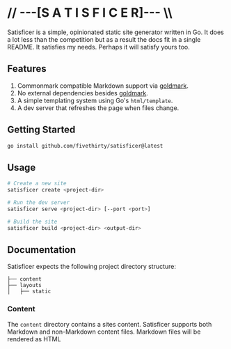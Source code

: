 # // ---[S A T I S F I C E R]--- \\\\

Satisficer is a simple, opinionated static site generator written in Go. It does
a lot less than the competition but as a result the docs fit in a single README.
It satisfies my needs. Perhaps it will satisfy yours too.

## Features

1. Commonmark compatible Markdown support via [goldmark](https://github.com/yuin/goldmark).
2. No external dependencies besides [goldmark](https://github.com/yuin/goldmark).
3. A simple templating system using Go's `html/template`.
4. A dev server that refreshes the page when files change.

## Getting Started

```bash
go install github.com/fivethirty/satisficer@latest
```

## Usage

```bash
# Create a new site
satisficer create <project-dir>

# Run the dev server
satisficer serve <project-dir> [--port <port>]

# Build the site
satisficer build <project-dir> <output-dir>
```

## Documentation

Satisficer expects the following project directory structure:

```
├── content
├── layouts
│   ├── static
```

### Content

The `content` directory contains a sites content. Satisficer supports both
Markdown and non-Markdown content files. Markdown files will be rendered as HTML
